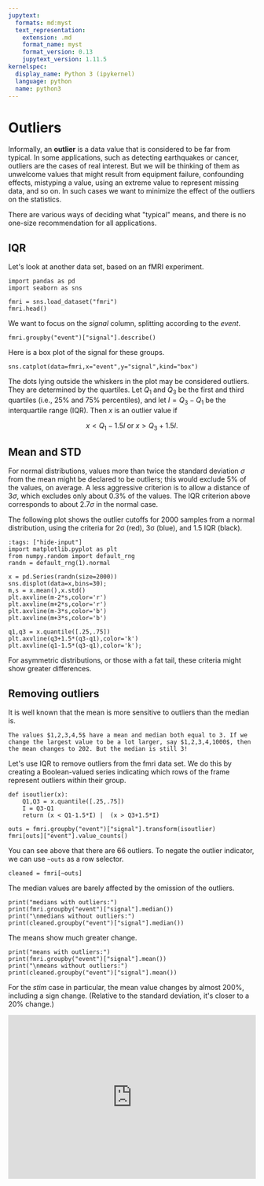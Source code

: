 ```yaml
---
jupytext:
  formats: md:myst
  text_representation:
    extension: .md
    format_name: myst
    format_version: 0.13
    jupytext_version: 1.11.5
kernelspec:
  display_name: Python 3 (ipykernel)
  language: python
  name: python3
---
```


# Outliers

Informally, an **outlier** is a data value that is considered to be far from typical. In some applications, such as detecting earthquakes or cancer, outliers are the cases of real interest. But we will be thinking of them as unwelcome values that might result from equipment failure, confounding effects, mistyping a value, using an extreme value to represent missing data, and so on. In such cases we want to minimize the effect of the outliers on the statistics. 

There are various ways of deciding what "typical" means, and there is no one-size recommendation for all applications. 

## IQR

Let's look at another data set, based on an fMRI experiment.

```{code-cell}
import pandas as pd
import seaborn as sns

fmri = sns.load_dataset("fmri")
fmri.head()
```

We want to focus on the *signal* column, splitting according to the *event*.

```{code-cell}
fmri.groupby("event")["signal"].describe()
```

Here is a box plot of the signal for these groups.

```{code-cell}
sns.catplot(data=fmri,x="event",y="signal",kind="box")
```

The dots lying outside the whiskers in the plot may be considered outliers. They are determined by the quartiles. Let $Q_1$ and $Q_3$ be the first and third quartiles (i.e., 25% and 75% percentiles), and let $I=Q_3-Q_1$ be the interquartile range (IQR). Then $x$ is an outlier value if

$$ 
x < Q_1 - 1.5I \text{ or } x > Q_3 + 1.5I.
$$


## Mean and STD

For normal distributions, values more than twice the standard deviation $\sigma$ from the mean might be declared to be outliers; this would exclude 5% of the values, on average. A less aggressive criterion is to allow a distance of $3\sigma$, which excludes only about 0.3% of the values. The IQR criterion above corresponds to about $2.7\sigma$ in the normal case.

The following plot shows the outlier cutoffs for 2000 samples from a normal distribution, using the criteria for 2σ (red), 3σ (blue), and 1.5 IQR (black). 
```{code-cell}
:tags: ["hide-input"]
import matplotlib.pyplot as plt
from numpy.random import default_rng
randn = default_rng(1).normal 

x = pd.Series(randn(size=2000))
sns.displot(data=x,bins=30);
m,s = x.mean(),x.std()
plt.axvline(m-2*s,color='r')
plt.axvline(m+2*s,color='r')
plt.axvline(m-3*s,color='b')
plt.axvline(m+3*s,color='b')

q1,q3 = x.quantile([.25,.75])
plt.axvline(q3+1.5*(q3-q1),color='k')
plt.axvline(q1-1.5*(q3-q1),color='k');
```

For asymmetric distributions, or those with a fat tail, these criteria might show greater differences.

## Removing outliers

It is well known that the mean is more sensitive to outliers than the median is. 

```{prf:example}
The values $1,2,3,4,5$ have a mean and median both equal to 3. If we change the largest value to be a lot larger, say $1,2,3,4,1000$, then the mean changes to 202. But the median is still 3!
```

Let's use IQR to remove outliers from the fmri data set. We do this by creating a Boolean-valued series indicating which rows of the frame represent outliers within their group. 

```{code-cell} ipython3
def isoutlier(x):
    Q1,Q3 = x.quantile([.25,.75])
    I = Q3-Q1
    return (x < Q1-1.5*I) |  (x > Q3+1.5*I)

outs = fmri.groupby("event")["signal"].transform(isoutlier)
fmri[outs]["event"].value_counts()
```

You can see above that there are 66 outliers. To negate the outlier indicator, we can use `~outs` as a row selector.

```{code-cell} ipython3
cleaned = fmri[~outs]
```

The median values are barely affected by the omission of the outliers. 

```{code-cell}
print("medians with outliers:")
print(fmri.groupby("event")["signal"].median())
print("\nmedians without outliers:")
print(cleaned.groupby("event")["signal"].median())
```

The means show much greater change.

```{code-cell}
print("means with outliers:")
print(fmri.groupby("event")["signal"].mean())
print("\nmeans without outliers:")
print(cleaned.groupby("event")["signal"].mean())
```

For the *stim* case in particular, the mean value changes by almost 200%, including a sign change. (Relative to the standard deviation, it's closer to a 20% change.)  

<div style="max-width:608px"><div style="position:relative;padding-bottom:66.118421052632%"><iframe id="kaltura_player" src="https://cdnapisec.kaltura.com/p/2358381/sp/235838100/embedIframeJs/uiconf_id/43030021/partner_id/2358381?iframeembed=true&playerId=kaltura_player&entry_id=1_vpsvig7f&flashvars[streamerType]=auto&amp;flashvars[localizationCode]=en&amp;flashvars[leadWithHTML5]=true&amp;flashvars[sideBarContainer.plugin]=true&amp;flashvars[sideBarContainer.position]=left&amp;flashvars[sideBarContainer.clickToClose]=true&amp;flashvars[chapters.plugin]=true&amp;flashvars[chapters.layout]=vertical&amp;flashvars[chapters.thumbnailRotator]=false&amp;flashvars[streamSelector.plugin]=true&amp;flashvars[EmbedPlayer.SpinnerTarget]=videoHolder&amp;flashvars[dualScreen.plugin]=true&amp;flashvars[Kaltura.addCrossoriginToIframe]=true&amp;&wid=1_a1t3d8un" width="608" height="402" allowfullscreen webkitallowfullscreen mozAllowFullScreen allow="autoplay *; fullscreen *; encrypted-media *" sandbox="allow-forms allow-same-origin allow-scripts allow-top-navigation allow-pointer-lock allow-popups allow-modals allow-orientation-lock allow-popups-to-escape-sandbox allow-presentation allow-top-navigation-by-user-activation" frameborder="0" title="Kaltura Player" style="position:absolute;top:0;left:0;width:100%;height:100%"></iframe></div></div>